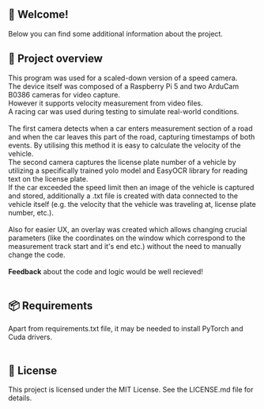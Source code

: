 ## 👋 Welcome!
Below you can find some additional information about the project.
<br>
## 🔎 **Project overview**
This program was used for a scaled-down version of a speed camera.<br>
The device itself was composed of a Raspberry Pi 5 and two ArduCam B0386 cameras for video capture.<br>
However it supports velocity measurement from video files.<br>
A racing car was used during testing to simulate real-world conditions.<br>
<br>
The first camera detects when a car enters measurement section of a road and when the car leaves this part of the road, capturing timestamps of both events. By utilising this method it is easy to calculate the velocity of the vehicle.<br>
The second camera captures the license plate number of a vehicle by utilizing a specifically trained yolo model and EasyOCR library for reading text on the license plate. <br>
If the car exceeded the speed limit then an image of the vehicle is captured and stored, additionally a .txt file is created with data connected to the vehicle itself (e.g. the velocity that the vehicle was traveling at, license plate number, etc.). <br>
<br>
Also for easier UX, an overlay was created which allows changing crucial parameters (like the coordinates on the window which correspond to the measurement track start and it's end etc.) without the need to manually change the code.<br>
<br>
**Feedback** about the code and logic would be well recieved!<br>
<br>
## 📦 **Requirements**
Apart from requirements.txt file, it may be needed to install PyTorch and Cuda drivers.  <br>
<br>
## 📄 **License**
This project is licensed under the MIT License. See the LICENSE.md file for details.<br>
